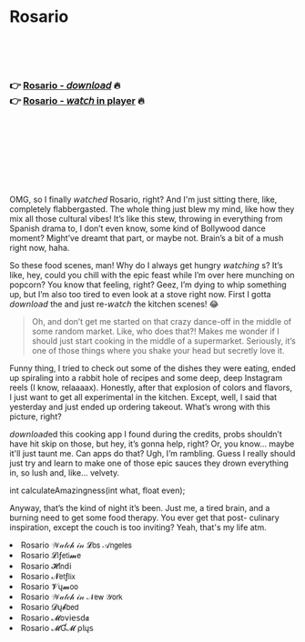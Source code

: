 <h1>Rosario</h1>

<br><br><br>

<h3>👉 <a href="https://Musas-ropemride1971.github.io/lgdyhttdeo/">Rosario - 𝘥𝘰𝘸𝘯𝘭𝘰𝘢𝘥</a> 🔥<br>
👉 <a href="https://Musas-ropemride1971.github.io/lgdyhttdeo/">Rosario - 𝘸𝘢𝘵𝘤𝘩 in player</a> 🔥
</h3>



<br><br><br><br><br><br><br>


OMG, so I finally 𝘸𝘢𝘵𝘤𝘩𝘦𝘥 Rosario, right? And I'm just sitting there, like, completely flabbergasted. The whole thing just blew my mind, like how they mix all those cultural vibes! It’s like this stew, throwing in everything from Spanish drama to, I don’t even know, some kind of Bollywood dance moment? Might’ve dreamt that part, or maybe not. Brain’s a bit of a mush right now, haha.

So these food scenes, man! Why do I always get hungry 𝘸𝘢𝘵𝘤𝘩𝘪𝘯𝘨  s? It’s like, hey, could you chill with the epic feast while I’m over here munching on popcorn? You know that feeling, right? Geez, I’m dying to whip something up, but I’m also too tired to even look at a stove right now. First I gotta 𝘥𝘰𝘸𝘯𝘭𝘰𝘢𝘥 the   and just re-𝘸𝘢𝘵𝘤𝘩 the kitchen scenes! 😂

> Oh, and don’t get me started on that crazy dance-off in the middle of some random market. Like, who does that?! Makes me wonder if I should just start cooking in the middle of a supermarket. Seriously, it’s one of those things where you shake your head but secretly love it.

Funny thing, I tried to check out some of the dishes they were eating, ended up spiraling into a rabbit hole of recipes and some deep, deep Instagram reels (I know, relaaaax). Honestly, after that explosion of colors and flavors, I just want to get all experimental in the kitchen. Except, well, I said that yesterday and just ended up ordering takeout. What’s wrong with this picture, right?

𝘥𝘰𝘸𝘯𝘭𝘰𝘢𝘥ed this cooking app I found during the credits, probs shouldn’t have hit skip on those, but hey, it’s gonna help, right? Or, you know... maybe it'll just taunt me. Can apps do that? Ugh, I’m rambling. Guess I really should just try and learn to make one of those epic sauces they drown everything in, so lush and, like... velvety. 

int calculateAmazingness(int what, float even);
  
Anyway, that’s the kind of night it’s been. Just me, a tired brain, and a burning need to get some food therapy. You ever get that post-  culinary inspiration, except the couch is too inviting? Yeah, that's my life atm.

<li>Rosario 𝒲𝒶𝓉𝒸𝒽 𝒾𝓃 𝓛𝗈𝗌 𝒜𝗇𝗀𝖾𝗅𝖾𝗌</li>
<li>Rosario 𝓛𝗂ƒ𝖾𝗍𝗂𝓶𝖾</li>
<li>Rosario 𝓗𝗂𝗇ԁ𝗂</li>
<li>Rosario 𝓝𝖾𝗍ƒ𝗅𝗂𝗑</li>
<li>Rosario 𝓥ų𝓶𝗈𝗈</li>
<li>Rosario 𝒲𝒶𝓉𝒸𝒽 𝒾𝓃 𝒩𝖾𝗐 𝒴𝗈𝗋𝗄</li>
<li>Rosario 𝓓ų𝓫𝖻𝖾𝖽</li>
<li>Rosario 𝓜𝗈ν𝗂𝖾𝗌ԁ𝖆</li>
<li>Rosario 𝓜Ɠ𝓜 ρ𝗅ų𝗌</li>
